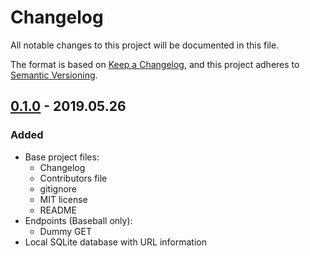 # Changelog
All notable changes to this project will be documented in this file.

The format is based on [Keep a Changelog](https://keepachangelog.com/en/1.0.0/),
and this project adheres to [Semantic Versioning](https://semver.org/spec/v2.0.0.html).

## [0.1.0] - 2019.05.26
### Added
- Base project files:
  - Changelog
  - Contributors file
  - gitignore
  - MIT license
  - README
- Endpoints (Baseball only):
  - Dummy GET
- Local SQLite database with URL information

[Unreleased]: https://github.com/mtslzr/srapi/compare/v0.1.0...HEAD
[0.1.0]: https://github.com/mtslzr/srapi/releases/tag/v0.1.0